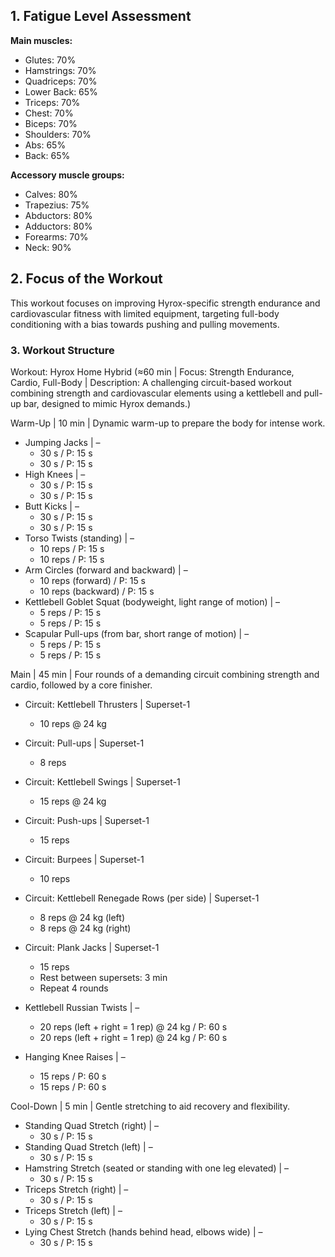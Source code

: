 ## 1. Fatigue Level Assessment

**Main muscles:**
- Glutes: 70%
- Hamstrings: 70%
- Quadriceps: 70%
- Lower Back: 65%
- Triceps: 70%
- Chest: 70%
- Biceps: 70%
- Shoulders: 70%
- Abs: 65%
- Back: 65%

**Accessory muscle groups:**
- Calves: 80%
- Trapezius: 75%
- Abductors: 80%
- Adductors: 80%
- Forearms: 70%
- Neck: 90%

## 2. Focus of the Workout
This workout focuses on improving Hyrox-specific strength endurance and cardiovascular fitness with limited equipment, targeting full-body conditioning with a bias towards pushing and pulling movements.

### 3. Workout Structure

Workout: Hyrox Home Hybrid (≈60 min | Focus: Strength Endurance, Cardio, Full-Body | Description: A challenging circuit-based workout combining strength and cardiovascular elements using a kettlebell and pull-up bar, designed to mimic Hyrox demands.)

Warm-Up | 10 min | Dynamic warm-up to prepare the body for intense work.
- Jumping Jacks | –
    - 30 s / P: 15 s
    - 30 s / P: 15 s
- High Knees | –
    - 30 s / P: 15 s
    - 30 s / P: 15 s
- Butt Kicks | –
    - 30 s / P: 15 s
    - 30 s / P: 15 s
- Torso Twists (standing) | –
    - 10 reps / P: 15 s
    - 10 reps / P: 15 s
- Arm Circles (forward and backward) | –
    - 10 reps (forward) / P: 15 s
    - 10 reps (backward) / P: 15 s
- Kettlebell Goblet Squat (bodyweight, light range of motion) | –
    - 5 reps / P: 15 s
    - 5 reps / P: 15 s
- Scapular Pull-ups (from bar, short range of motion) | –
    - 5 reps / P: 15 s
    - 5 reps / P: 15 s

Main | 45 min | Four rounds of a demanding circuit combining strength and cardio, followed by a core finisher.
- Circuit: Kettlebell Thrusters | Superset-1
    - 10 reps @ 24 kg
- Circuit: Pull-ups | Superset-1
    - 8 reps
- Circuit: Kettlebell Swings | Superset-1
    - 15 reps @ 24 kg
- Circuit: Push-ups | Superset-1
    - 15 reps
- Circuit: Burpees | Superset-1
    - 10 reps
- Circuit: Kettlebell Renegade Rows (per side) | Superset-1
    - 8 reps @ 24 kg (left)
    - 8 reps @ 24 kg (right)
- Circuit: Plank Jacks | Superset-1
    - 15 reps
    - Rest between supersets: 3 min
    - Repeat 4 rounds

- Kettlebell Russian Twists | –
    - 20 reps (left + right = 1 rep) @ 24 kg / P: 60 s
    - 20 reps (left + right = 1 rep) @ 24 kg / P: 60 s
- Hanging Knee Raises | –
    - 15 reps / P: 60 s
    - 15 reps / P: 60 s

Cool-Down | 5 min | Gentle stretching to aid recovery and flexibility.
- Standing Quad Stretch (right) | –
    - 30 s / P: 15 s
- Standing Quad Stretch (left) | –
    - 30 s / P: 15 s
- Hamstring Stretch (seated or standing with one leg elevated) | –
    - 30 s / P: 15 s
- Triceps Stretch (right) | –
    - 30 s / P: 15 s
- Triceps Stretch (left) | –
    - 30 s / P: 15 s
- Lying Chest Stretch (hands behind head, elbows wide) | –
    - 30 s / P: 15 s
